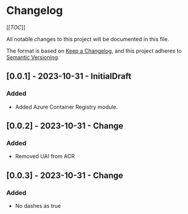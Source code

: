 # Changelog

[[_TOC_]]

All notable changes to this project will be documented in this file.

The format is based on [Keep a Changelog](https://keepachangelog.com/en/1.0.0/),
and this project adheres to [Semantic Versioning](https://semver.org/spec/v2.0.0.html).

<!-- ## [Unreleased]
### Added
### Changed
### Removed -->

## [0.0.1] - 2023-10-31 - InitialDraft

### Added

- Added Azure Container Registry module.

## [0.0.2] - 2023-10-31 - Change

### Added

- Removed UAI from ACR

## [0.0.3] - 2023-10-31 - Change

### Added

- No dashes as true
